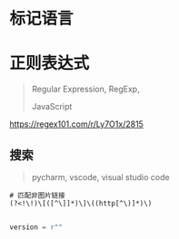 # 标记语言

# 正则表达式

<!--TODO 待完善-->

> Regular Expression, RegExp, 
>
> JavaScript

https://regex101.com/r/Ly7O1x/2815

## 搜索

> pycharm, vscode, visual studio code

```shell
# 匹配非图片链接
(?<!\!)\[([^\]]*)\]\((http[^\)]*)\)

```

```python

version = r""
```

